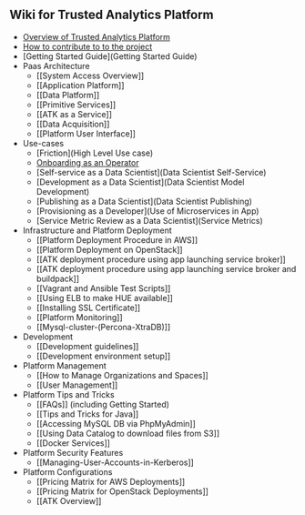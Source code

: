 ## Wiki for Trusted Analytics Platform  

* [Overview of Trusted Analytics Platform](Overview)
* [How to contribute to to the project](JIRAProject)
* [Getting Started Guide](Getting Started Guide)
* Paas Architecture
  - [[System Access Overview]]
  - [[Application Platform]]
  - [[Data Platform]]
  - [[Primitive Services]]
  - [[ATK as a Service]]
  - [[Data Acquisition]]
  - [[Platform User Interface]]
* Use-cases
  - [Friction](High Level Use case)
  - [Onboarding as an Operator](Onboarding)
  - [Self-service as a Data Scientist](Data Scientist Self-Service)
  - [Development as a Data Scientist](Data Scientist Model Development)
  - [Publishing as a Data Scientist](Data Scientist Publishing)
  - [Provisioning as a Developer](Use of Microservices in App)
  - [Service Metric Review as a Data Scientist](Service Metrics)
* Infrastructure and Platform Deployment
  - [[Platform Deployment Procedure in AWS]]
  - [[Platform Deployment on OpenStack]]
  - [[ATK deployment procedure using app launching service broker]]
  - [[ATK deployment procedure using app launching service broker and buildpack]]
  - [[Vagrant and Ansible Test Scripts]]
  - [[Using ELB to make HUE available]]
  - [[Installing SSL Certificate]]
  - [[Platform Monitoring]]
  - [[Mysql-cluster-(Percona-XtraDB)]]
* Development
  - [[Development guidelines]]
  - [[Development environment setup]]
* Platform Management
  - [[How to Manage Organizations and Spaces]]
  - [[User Management]]
* Platform Tips and Tricks
  - [[FAQs]] (including Getting Started)
  - [[Tips and Tricks for Java]]
  - [[Accessing MySQL DB via PhpMyAdmin]]
  - [[Using Data Catalog to download files from S3]]
  - [[Docker Services]]
* Platform Security Features
   - [[Managing-User-Accounts-in-Kerberos]]
* Platform Configurations
   - [[Pricing Matrix for AWS Deployments]]
   - [[Pricing Matrix for OpenStack Deployments]]
   - [[ATK Overview]]